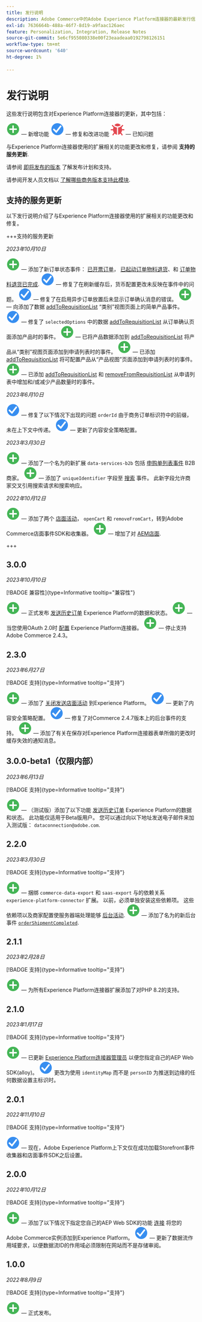```yaml
---
title: 发行说明
description: Adobe Commerce中的Adobe Experience Platform连接器的最新发行信息。
exl-id: 7636664b-488a-46f7-8d19-a9faac126aec
feature: Personalization, Integration, Release Notes
source-git-commit: 5e6cf955080338e00f23eaadeaa0192798126151
workflow-type: tm+mt
source-wordcount: '640'
ht-degree: 1%

---
```


# 发行说明

这些发行说明包含对Experience Platform连接器的更新，其中包括：

![新建](../assets/new.svg)  — 新增功能
![修复](../assets/fix.svg)  — 修复和改进功能
![错误](../assets/bug.svg)  — 已知问题

与Experience Platform连接器使用的扩展相关的功能更改和修复，请参阅 **支持的服务更新**.

请参阅 [即将发布的版本](https://experienceleague.adobe.com/docs/commerce-operations/release/planning/schedule.html) 了解发布计划和支持。

请参阅开发人员文档以 [了解哪些商务版本支持此模块](https://experienceleague.adobe.com/docs/commerce-operations/release/product-availability.html).

## 支持的服务更新

以下发行说明介绍了与Experience Platform连接器使用的扩展相关的功能更改和修复。

+++支持的服务更新

_2023年10月10日_

![新建](../assets/new.svg)  — 添加了新订单状态事件： [已开票订单](events.md#orderinvoiced)， [已起动订单物料退货](events.md#orderitemsreturninitiated)、和 [订单物料退货已完成](events.md#orderitemreturncompleted).
![修复](../assets/fix.svg)  — 修复了在刷新缓存后，货币配置更改未反映在事件中的问题。
![修复](../assets/fix.svg)  — 修复了在启用异步订单放置后未显示订单确认消息的错误。
![新建](../assets/new.svg)  — 向添加了数据 [addToRequisitionList](events.md#addtorequisitionlist) “类别”视图页面上的简单产品事件。
![修复](../assets/fix.svg)  — 修复了 `selectedOptions` 中的数据 [addToRequisitionList](events.md#addtorequisitionlist) 从订单确认页面添加产品时的事件。
![新建](../assets/new.svg)  — 已将产品数据添加到 [addToRequisitionList](events.md#addtorequisitionlist) 将产品从“类别”视图页面添加到申请列表时的事件。
![新建](../assets/new.svg)  — 已添加 [addToRequisitionList](events.md#addtorequisitionlist) 将可配置产品从“产品视图”页面添加到申请列表时的事件。
![新建](../assets/new.svg)  — 已添加 [addToRequisitionList](events.md#addtorequisitionlist) 和 [removeFromRequisitionList](events.md#removefromrequisitionlist) 从申请列表中增加和/或减少产品数量时的事件。

_2023年6月10日_

![修复](../assets/fix.svg)  — 修复了以下情况下出现的问题 `orderId` 由于商务订单标识符中的前缀，未在上下文中传递。
![修复](../assets/fix.svg)  — 更新了内容安全策略配置。

_2023年3月30日_

![新建](../assets/new.svg)  — 添加了一个名为的新扩展 `data-services-b2b` 包括 [申购单列表事件](events.md#b2b-events) B2B商家。
![新建](../assets/new.svg)  — 添加了 `uniqueIdentifier` 字段至 [搜索](events.md#search-events) 事件。 此新字段允许商家交叉引用搜索请求和搜索响应。

_2022年10月12日_

![新建](../assets/new.svg)  — 添加了两个 [店面活动](events.md)， `openCart` 和 `removeFromCart`，转到Adobe Commerce店面事件SDK和收集器。
![新建](../assets/new.svg)  — 增加了对 [AEM店面](overview.md#aem-support).

+++

## 3.0.0

_2023年10月10日_

[!BADGE 兼容性]{type=Informative tooltip="兼容性"}

![新建](../assets/new.svg)  — 正式发布 [发送历史订单](connect-data.md#send-historical-order-data) Experience Platform的数据和状态。
![新建](../assets/new.svg)  — 当您使用OAuth 2.0时 [配置](connect-data.md#connect-commerce-data-to-adobe-experience-platform) Experience Platform连接器。
![新建](../assets/new.svg)  — 停止支持Adobe Commerce 2.4.3。

## 2.3.0

_2023年6月27日_

[!BADGE 支持]{type=Informative tooltip="支持"}

![新建](../assets/new.svg)  — 添加了 [关闭发送店面活动](connect-data.md#data-collection) 到Experience Platform。
![修复](../assets/fix.svg)  — 更新了内容安全策略配置。
![修复](../assets/fix.svg)  — 修复了对Commerce 2.4.7版本上的后台事件的支持。
![新建](../assets/new.svg)  — 添加了有关在保存对Experience Platform连接器表单所做的更改时缓存失效的通知消息。


## 3.0.0-beta1（仅限内部）

_2023年6月13日_

[!BADGE 支持]{type=Informative tooltip="支持"}

![新建](../assets/new.svg)  — （测试版）添加了以下功能 [发送历史订单](connect-data.md#beta-send-historical-order-data) Experience Platform的数据和状态。 此功能仅适用于Beta版用户。 您可以通过向以下地址发送电子邮件来加入测试版： `dataconnection@adobe.com`.

## 2.2.0

_2023年3月30日_

[!BADGE 支持]{type=Informative tooltip="支持"}

![新建](../assets/new.svg)  — 捆绑 `commerce-data-export` 和 `saas-export` 与的依赖关系 `experience-platform-connector` 扩展。 以前，必须单独安装这些依赖项。 这些依赖项以及商家配置使服务器端处理能够 [后台活动](events.md#back-office-events).
![新建](../assets/new.svg)  — 添加了名为的新后台事件 [`orderShipmentCompleted`](events.md#ordershipmentcompleted).

## 2.1.1

_2023年2月28日_

[!BADGE 支持]{type=Informative tooltip="支持"}

![新建](../assets/new.svg)  — 为所有Experience Platform连接器扩展添加了对PHP 8.2的支持。

## 2.1.0

_2023年1月17日_

[!BADGE 支持]{type=Informative tooltip="支持"}

![新建](../assets/new.svg)  — 已更新 [Experience Platform连接器管理员](connect-data.md) 以便您指定自己的AEP Web SDK(alloy)。
![修复](../assets/fix.svg) 更改为使用 `identityMap` 而不是 `personID` 为推送到边缘的任何数据设置主标识时。

## 2.0.1

_2022年11月10日_

[!BADGE 支持]{type=Informative tooltip="支持"}

![修复](../assets/fix.svg)  — 现在，Adobe Experience Platform上下文仅在成功加载Storefront事件收集器和店面事件SDK之后设置。

## 2.0.0

_2022年10月12日_

[!BADGE 支持]{type=Informative tooltip="支持"}

![新建](../assets/new.svg)  — 添加了以下情况下指定您自己的AEP Web SDK的功能 [连接](connect-data.md) 将您的Adobe Commerce实例添加到Experience Platform。
![修复](../assets/fix.svg)  — 更新了数据流作用域要求，以便数据流ID的作用域必须限制在网站而不是存储审阅。

## 1.0.0

_2022年8月9日_

[!BADGE 支持]{type=Informative tooltip="支持"}

![新建](../assets/new.svg)  — 正式发布。

